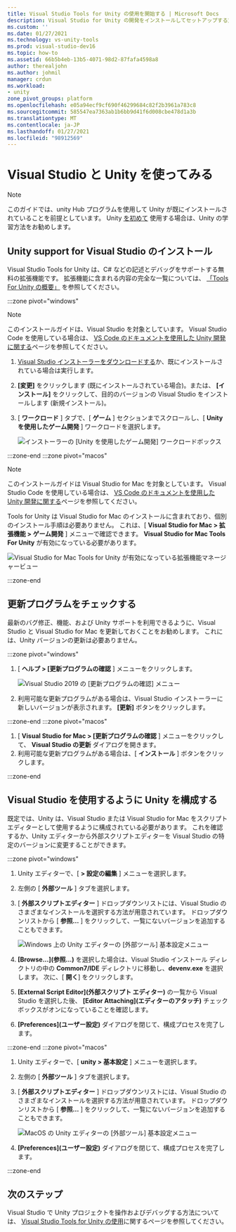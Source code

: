 ```yaml
---
title: Visual Studio Tools for Unity の使用を開始する | Microsoft Docs
description: Visual Studio for Unity の開発をインストールしてセットアップする方法について説明します。
ms.custom: ''
ms.date: 01/27/2021
ms.technology: vs-unity-tools
ms.prod: visual-studio-dev16
ms.topic: how-to
ms.assetid: 66b5b4eb-13b5-4071-98d2-87fafa4598a8
author: therealjohn
ms.author: johmil
manager: crdun
ms.workload:
- unity
zone_pivot_groups: platform
ms.openlocfilehash: e05a94ecf9cf690f46299684c82f2b3961a783c8
ms.sourcegitcommit: 585547ea7363ab1b6bb9d41f6d008cbe478d1a3b
ms.translationtype: MT
ms.contentlocale: ja-JP
ms.lasthandoff: 01/27/2021
ms.locfileid: "98912569"
---
```

# <a name="get-started-with-visual-studio-and-unity"></a>Visual Studio と Unity を使ってみる

> [!NOTE]
> このガイドでは、unity Hub プログラムを使用して Unity が既にインストールされていることを前提としています。 Unity [を初めて](https://learn.unity.com/pathway/unity-essentials) 使用する場合は、Unity の学習方法をお勧めします。

## <a name="install-unity-support-for-visual-studio"></a>Unity support for Visual Studio のインストール

Visual Studio Tools for Unity は、C# などの記述とデバッグをサポートする無料の拡張機能です。 拡張機能に含まれる内容の完全な一覧については、 [「Tools For Unity の概要」](./visual-studio-tools-for-unity.md) を参照してください。

:::zone pivot="windows"

> [!NOTE]
> このインストールガイドは、Visual Studio を対象としています。 Visual Studio Code を使用している場合は、 [VS Code のドキュメントを使用した Unity 開発に関する](https://code.visualstudio.com/docs/other/unity)ページを参照してください。

1. [Visual Studio インストーラーをダウンロードする](/visualstudio/docs/install/install-visual-studio.md)か、既にインストールされている場合は実行します。
2. **[変更]** をクリックします (既にインストールされている場合)。または、 **[インストール]** をクリックして、目的のバージョンの Visual Studio をインストールします (新規インストール)。
3. [ **ワークロード** ] タブで、[ **ゲーム** ] セクションまでスクロールし、[ **Unity を使用したゲーム開発** ] ワークロードを選択します。

    ![インストーラーの [Unity を使用したゲーム開発] ワークロードボックス](../media/vs/unity-workload.png)

:::zone-end
:::zone pivot="macos"

> [!NOTE]
> このインストールガイドは Visual Studio for Mac を対象としています。 Visual Studio Code を使用している場合は、 [VS Code のドキュメントを使用した Unity 開発に関する](https://code.visualstudio.com/docs/other/unity)ページを参照してください。

Tools for Unity は Visual Studio for Mac のインストールに含まれており、個別のインストール手順は必要ありません。 これは、[ **Visual Studio for Mac > 拡張機能 > ゲーム開発** ] メニューで確認できます。 **Visual Studio for Mac Tools For Unity** が有効になっている必要があります。

![Visual Studio for Mac Tools for Unity が有効になっている拡張機能マネージャービュー](../media/vsm/unity-workload.png)

:::zone-end

## <a name="check-for-updates"></a>更新プログラムをチェックする

最新のバグ修正、機能、および Unity サポートを利用できるように、Visual Studio と Visual Studio for Mac を更新しておくことをお勧めします。 これには、Unity バージョンの更新は必要ありません。

:::zone pivot="windows"

1. [ **ヘルプ > [更新プログラムの確認** ] メニューをクリックします。

    ![Visual Studio 2019 の [更新プログラムの確認] メニュー](../media/vs/check-for-updates.png)

2. 利用可能な更新プログラムがある場合は、Visual Studio インストーラーに新しいバージョンが表示されます。 **[更新]** ボタンをクリックします。

:::zone-end
:::zone pivot="macos"

1. [ **Visual Studio for Mac > [更新プログラムの確認** ] メニューをクリックして、 **Visual Studio の更新** ダイアログを開きます。
2. 利用可能な更新プログラムがある場合は、[ **インストール** ] ボタンをクリックします。

:::zone-end

## <a name="configure-unity-to-use-visual-studio"></a>Visual Studio を使用するように Unity を構成する

既定では、Unity は、Visual Studio または Visual Studio for Mac をスクリプトエディターとして使用するように構成されている必要があります。 これを確認するか、Unity エディターから外部スクリプトエディターを Visual Studio の特定のバージョンに変更することができます。

:::zone pivot="windows"

1. Unity エディターで、[ **> 設定の編集** ] メニューを選択します。
2. 左側の [ **外部ツール** ] タブを選択します。
3. [ **外部スクリプトエディター** ] ドロップダウンリストには、Visual Studio のさまざまなインストールを選択する方法が用意されています。 ドロップダウンリストから [ **参照...** ] をクリックして、一覧にないバージョンを追加することもできます。

    ![Windows 上の Unity エディターの [外部ツール] 基本設定メニュー](../media/vs/preferences-external-tools.png)

4. **[Browse...]\(参照...\)** を選択した場合は、Visual Studio インストール ディレクトリの中の **Common7/IDE** ディレクトリに移動し、**devenv.exe** を選択します。 次に、[ **開く**] をクリックします。
5. **[External Script Editor]\(外部スクリプト エディター\)** の一覧から Visual Studio を選択した後、 **[Editor Attaching]\(エディターのアタッチ\)** チェックボックスがオンになっていることを確認します。
6. **[Preferences]\(ユーザー設定\)** ダイアログを閉じて、構成プロセスを完了します。

:::zone-end
:::zone pivot="macos"

1. Unity エディターで、[ **unity > 基本設定** ] メニューを選択します。
2. 左側の [ **外部ツール** ] タブを選択します。
3. [ **外部スクリプトエディター** ] ドロップダウンリストには、Visual Studio のさまざまなインストールを選択する方法が用意されています。 ドロップダウンリストから [ **参照...** ] をクリックして、一覧にないバージョンを追加することもできます。

    ![MacOS の Unity エディターの [外部ツール] 基本設定メニュー](../media/vsm/preferences-external-tools.png)

4. **[Preferences]\(ユーザー設定\)** ダイアログを閉じて、構成プロセスを完了します。

:::zone-end

## <a name="next-steps"></a>次のステップ

 Visual Studio で Unity プロジェクトを操作およびデバッグする方法については、 [Visual Studio Tools for Unity の使用](using-visual-studio-tools-for-unity.md)に関するページを参照してください。
